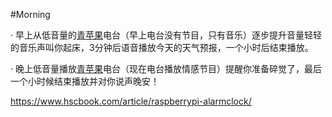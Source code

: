 #Morning

· 早上从低音量的[青苹果](https://www.qpgfm.com)电台（早上电台没有节目，只有音乐）逐步提升音量轻轻的音乐声叫你起床，3分钟后语音播放今天的天气预报，一个小时后结束播放。

· 晚上低音量播放[青苹果](https://www.qpgfm.com)电台（现在电台播放情感节目）提醒你准备碎觉了，最后一个小时候结束播放并对你说声晚安！

https://www.hscbook.com/article/raspberrypi-alarmclock/
